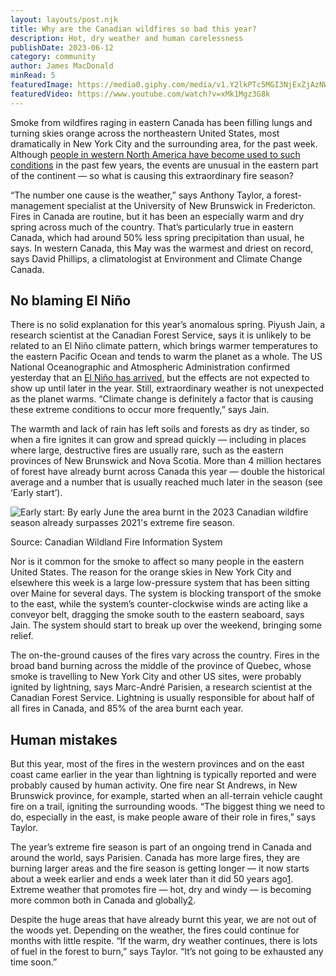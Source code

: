 ```yaml
---
layout: layouts/post.njk
title: Why are the Canadian wildfires so bad this year?
description: Hot, dry weather and human carelessness
publishDate: 2023-06-12
category: community
author: James MacDonald
minRead: 5
featuredImage: https://media0.giphy.com/media/v1.Y2lkPTc5MGI3NjExZjAzNWFjNWNkZjI1MjJjY2NiMzU3N2ZjZTNmOWMwNjM5Mzk0MWJkMyZlcD12MV9pbnRlcm5hbF9naWZzX2dpZklkJmN0PWc/aZq4g8TqWJzHhGRHJ5/giphy.gif
featuredVideo: https://www.youtube.com/watch?v=xMk1Mgz3G8k
---
```

<!--StartFragment-->

Smoke from wildfires raging in eastern Canada has been filling lungs and turning skies orange across the northeastern United States, most dramatically in New York City and the surrounding area, for the past week. Although [people in western North America have become used to such conditions](https://www.nature.com/articles/d41586-022-04333-9) in the past few years, the events are unusual in the eastern part of the continent — so what is causing this extraordinary fire season?

“The number one cause is the weather,” says Anthony Taylor, a forest-management specialist at the University of New Brunswick in Fredericton. Fires in Canada are routine, but it has been an especially warm and dry spring across much of the country. That’s particularly true in eastern Canada, which had around 50% less spring precipitation than usual, he says. In western Canada, this May was the warmest and driest on record, says David Phillips, a climatologist at Environment and Climate Change Canada.

## No blaming El Niño

There is no solid explanation for this year’s anomalous spring. Piyush Jain, a research scientist at the Canadian Forest Service, says it is unlikely to be related to an El Niño climate pattern, which brings warmer temperatures to the eastern Pacific Ocean and tends to warm the planet as a whole. The US National Oceanographic and Atmospheric Administration confirmed yesterday that an [El Niño has arrived](https://www.weather.gov/news/230706-ElNino), but the effects are not expected to show up until later in the year. Still, extraordinary weather is not unexpected as the planet warms. “Climate change is definitely a factor that is causing these extreme conditions to occur more frequently,” says Jain.

The warmth and lack of rain has left soils and forests as dry as tinder, so when a fire ignites it can grow and spread quickly — including in places where large, destructive fires are usually rare, such as the eastern provinces of New Brunswick and Nova Scotia. More than 4 million hectares of forest have already burnt across Canada this year — double the historical average and a number that is usually reached much later in the season (see ‘Early start’).

![Early start: By early June the area burnt in the 2023 Canadian wildfire season already surpasses 2021's extreme fire season.](https://media.nature.com/lw767/magazine-assets/d41586-023-01902-4/d41586-023-01902-4_25467366.jpg)

Source: Canadian Wildland Fire Information System

Nor is it common for the smoke to affect so many people in the eastern United States. The reason for the orange skies in New York City and elsewhere this week is a large low-pressure system that has been sitting over Maine for several days. The system is blocking transport of the smoke to the east, while the system’s counter-clockwise winds are acting like a conveyor belt, dragging the smoke south to the eastern seaboard, says Jain. The system should start to break up over the weekend, bringing some relief.

The on-the-ground causes of the fires vary across the country. Fires in the broad band burning across the middle of the province of Quebec, whose smoke is travelling to New York City and other US sites, were probably ignited by lightning, says Marc-André Parisien, a research scientist at the Canadian Forest Service. Lightning is usually responsible for about half of all fires in Canada, and 85% of the area burnt each year.

## Human mistakes

But this year, most of the fires in the western provinces and on the east coast came earlier in the year than lightning is typically reported and were probably caused by human activity. One fire near St Andrews, in New Brunswick province, for example, started when an all-terrain vehicle caught fire on a trail, igniting the surrounding woods. “The biggest thing we need to do, especially in the east, is make people aware of their role in fires,” says Taylor.

The year’s extreme fire season is part of an ongoing trend in Canada and around the world, says Parisien. Canada has more large fires, they are burning larger areas and the fire season is getting longer — it now starts about a week earlier and ends a week later than it did 50 years ago[1](https://www.nature.com/articles/d41586-023-01902-4#ref-CR1). Extreme weather that promotes fire — hot, dry and windy — is becoming more common both in Canada and globally[2](https://www.nature.com/articles/d41586-023-01902-4#ref-CR2).

Despite the huge areas that have already burnt this year, we are not out of the woods yet. Depending on the weather, the fires could continue for months with little respite. “If the warm, dry weather continues, there is lots of fuel in the forest to burn,” says Taylor. “It’s not going to be exhausted any time soon.”

<!--EndFragment-->